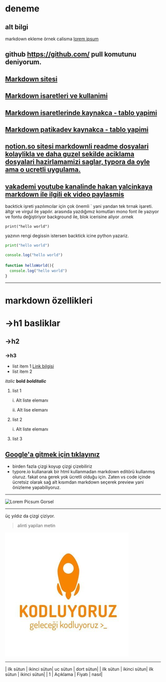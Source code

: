 # deneme
## alt bilgi
markdown ekleme örnek calisma
[lorem ipsum](http://google.com)

github  https://github.com/  pull komutunu deniyorum.
---
[Markdown sitesi ](https://commonmark.org/)
---
[Markdown isaretleri ve kullanimi](https://commonmark.org/help/)
---
[Markdown isaretlerinde kaynakca - tablo yapimi](https://medium.com/deep-learning-turkiye/t%C3%BCrk%C3%A7e-markdown-rehberi-61779d2e2a96)
---
[Markdown patikadev  kaynakca - tablo yapimi](https://academy.patika.dev/tr/courses/git/markdown-nedir-nasil-kullaniriz-)
---
[notion.so sitesi markdownli readme dosyalari kolaylikla ve daha guzel sekilde aciklama dosyalari hazirlamamizi saglar, typora da oyle ama o ucretli uygulama.](https://www.notion.so/product/projects)
---
[vakademi youtube kanalinde hakan yalcinkaya  markdown ile ilgili  ek video paylasmis](https://www.youtube.com/watch?v=o7GZp_KGQQw&list=PLYcudjctIk0cIVBDop4V5lFqAdrHAfwRR&index=15)
---
backtick işreti yazılımcılar için çok önemli ` yani yandan tek tırnak işareti. àltgr ve virgul ile yapılır. arasında yazdığımız komutları mono font ile yazıyor ve fontu değiştiriyor background ile, blok icerisine aliyor .ornek
```
print("hello world")
```
yazının rengi degissin istersen backtick icine python yazariz.

```python
print("hello world")
```

```javascript
console.log("hello world")

function helloWorld(){
  console.log("hello world")
}
```
---
# markdown özellikleri
# ->h1 basliklar
## ->h2 
### ->h3

- list item 1 [Link bilgisi](https://kodluyoruz.org)
- list item 2

*italic* **bold** ***bolditalic***

1. list 1

    i. Alt liste elemanı

    ii. Alt lise elemanı
2. list 2

    i. Alt liste elemanı
3. list 3

[Google'a gitmek için tıklayınız](https://google.com)
--- 
- birden fazla çizgi koyup çizgi çizebiliriz
- typore.io kullanarak bir html kullanmadan markdown editörü kullanmış oluruz. fakat ona gerek yok ücretli olduğu için. Zaten vs code içinde ücretsiz olarak sağ alt kısımdan markdown seçerek preview yani önizleme yapabiliyoruz.
---
![Lorem Picsum Gorsel](https://picsum.photos/200/300)

***
üç yıldız da çizgi çiziyor.

> alinti yapilan metin

![kodluyoru logo](https://raw.githubusercontent.com/Kodluyoruz/taskforce/git/git/markdown-nedir-nasil-kullaniriz-/figures/kodluyoruz_logo.jpg)

---
| ilk sütun | ikinci sütun| uc sütun | dort sütun| 
| ilk sütun | ikinci sütun| ilk sütun | ikinci sütun|
| 1 | Açıklama | Fiyatı | nasıl|